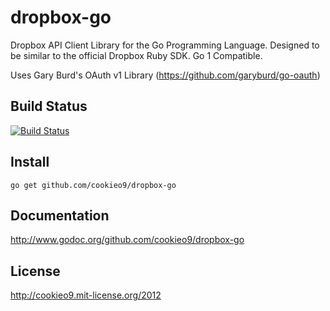 dropbox-go
==========

Dropbox API Client Library for the Go Programming Language.
Designed to be similar to the official Dropbox Ruby SDK.
Go 1 Compatible.

Uses Gary Burd's OAuth v1 Library (https://github.com/garyburd/go-oauth)

Build Status
------------

[![Build Status](https://travis-ci.org/cookieo9/dropbox-go.png?branch=master)](https://travis-ci.org/cookieo9/dropbox-go)

Install
-------

    go get github.com/cookieo9/dropbox-go

Documentation
-------------

   http://www.godoc.org/github.com/cookieo9/dropbox-go

License
-------
http://cookieo9.mit-license.org/2012
